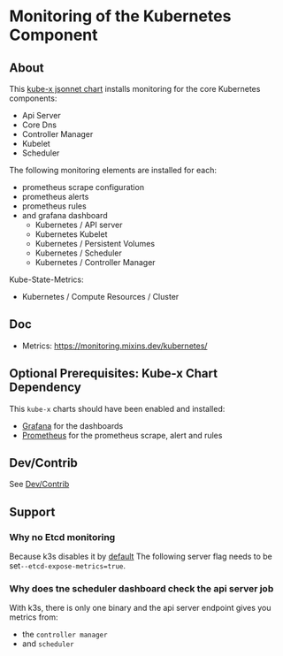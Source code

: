 # Monitoring of the Kubernetes Component


## About

This [kube-x jsonnet chart](../../../docs/bin/kube-x-helm-x.md#what-is-a-jsonnet-kube-x-chart) installs monitoring for the core Kubernetes components:
* Api Server
* Core Dns
* Controller Manager
* Kubelet
* Scheduler


The following monitoring elements are installed for each:
* prometheus scrape configuration
* prometheus alerts
* prometheus rules
* and grafana dashboard
  * Kubernetes / API server
  * Kubernetes Kubelet 
  * Kubernetes / Persistent Volumes
  * Kubernetes / Scheduler
  * Kubernetes / Controller Manager

Kube-State-Metrics:
* Kubernetes / Compute Resources / Cluster

## Doc

* Metrics: https://monitoring.mixins.dev/kubernetes/

## Optional Prerequisites: Kube-x Chart Dependency

This `kube-x` charts should have been enabled and installed:
  * [Grafana](../grafana/README.md) for the dashboards
  * [Prometheus](../prometheus/README.md) for the prometheus scrape, alert and rules



## Dev/Contrib

See [Dev/Contrib](contrib.md)

## Support 
### Why no Etcd monitoring

Because k3s disables it by [default](https://docs.k3s.io/cli/server#database)
The following server flag needs to be set`--etcd-expose-metrics=true`.

### Why does tne scheduler dashboard check the api server job

With k3s, there is only one binary and the api server endpoint gives you metrics from:
* the `controller manager`
* and `scheduler`
